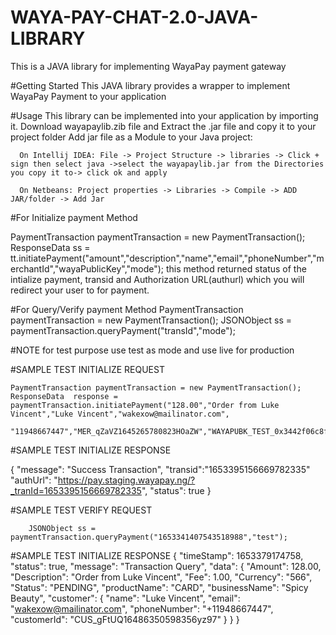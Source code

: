 # WAYA-PAY-CHAT-2.0-JAVA-LIBRARY

This is a JAVA library for implementing WayaPay payment gateway

#Getting Started
This JAVA library provides a wrapper to implement WayaPay Payment to your application

#Usage
This library can be implemented into your application by importing it.
Download wayapaylib.zib file and Extract the .jar file and copy it to your project folder
Add jar file as a Module to your Java project:

      On Intellij IDEA: File -> Project Structure -> libraries -> Click + sign then select java ->select the wayapaylib.jar from the Directories you copy it to-> click ok and apply
      
      On Netbeans: Project properties -> Libraries -> Compile -> ADD JAR/folder -> Add Jar
      
#For Initialize payment Method

 PaymentTransaction paymentTransaction = new PaymentTransaction();
 ResponseData ss = tt.initiatePayment("amount","description","name","email","phoneNumber","merchantId","wayaPublicKey","mode");
 this method returned status of the intialize payment, transid and Authorization URL(authurl) which you will redirect your user to for payment.

#For Query/Verify payment Method
PaymentTransaction paymentTransaction = new PaymentTransaction();
JSONObject ss =  paymentTransaction.queryPayment("transId","mode");
 
 #NOTE for test purpose use test as mode and use live for production


#SAMPLE TEST INITIALIZE REQUEST

    PaymentTransaction paymentTransaction = new PaymentTransaction();
  	ResponseData  response = paymentTransaction.initiatePayment("128.00","Order from Luke Vincent","Luke Vincent","wakexow@mailinator.com",
		"11948667447","MER_qZaVZ1645265780823HOaZW","WAYAPUBK_TEST_0x3442f06c8fa6454e90c5b1a518758c70","test");
		
    
#SAMPLE TEST INITIALIZE RESPONSE

{
    "message": "Success Transaction",
    "transid":"1653395156669782335"
    "authUrl": "https://pay.staging.wayapay.ng/?_tranId=1653395156669782335",
    "status": true
}


#SAMPLE TEST VERIFY REQUEST


        JSONObject ss =  paymentTransaction.queryPayment("1653341407543518988","test");
 
 
#SAMPLE TEST INITIALIZE RESPONSE
{
    "timeStamp": 1653379174758,
    "status": true,
    "message": "Transaction Query",
    "data": {
        "Amount": 128.00,
        "Description": "Order from Luke Vincent",
        "Fee": 1.00,
        "Currency": "566",
        "Status": "PENDING",
        "productName": "CARD",
        "businessName": "Spicy Beauty",
        "customer": {
            "name": "Luke Vincent",
            "email": "wakexow@mailinator.com",
            "phoneNumber": "+11948667447",
            "customerId": "CUS_gFtUQ16486350598356yz97"
        }
    }
}
